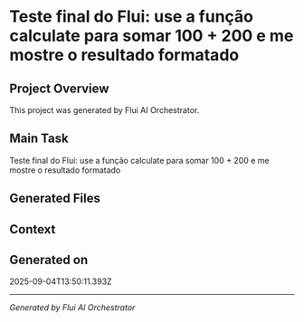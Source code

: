 # Teste final do Flui: use a função calculate para somar 100 + 200 e me mostre o resultado formatado

## Project Overview
This project was generated by Flui AI Orchestrator.

## Main Task
Teste final do Flui: use a função calculate para somar 100 + 200 e me mostre o resultado formatado

## Generated Files


## Context


## Generated on
2025-09-04T13:50:11.393Z

---
*Generated by Flui AI Orchestrator*
